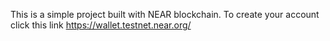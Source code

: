 This is a simple project built with NEAR blockchain.
To create your account click this link  https://wallet.testnet.near.org/